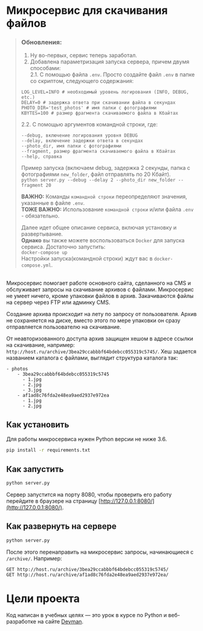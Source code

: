 # Микросервис для скачивания файлов

> ### Обновления:
> 1. Ну во-первых, сервис теперь заработал.
> 2. Добавлена параметризация запуска сервера, причем двумя способами:   
> 2.1. С помощью файла `.env`. Просто создайте файл `.env` в папке со скриптом, следующего содержания:  
> ```
> LOG_LEVEL=INFO # необходимый уровень логирования (INFO, DEBUG, etc.)  
> DELAY=0 # задержка ответа при скачивании файла в секундах  
> PHOTO_DIR='test_photos' # имя папки с фотографиями    
> KBYTES=100 # размер фрагмента скачиваемого файла в Кбайтах
> ```
> 2.2. С помощью аргументов командной строки, где:  
> ```
> --debug, включение логирования уровня DEBUG  
> --delay, включение задержки ответа в секундах  
> --photo_dir, имя папки с фотографиями   
> --fragment, размер фрагмента скачиваемого файла в Кбайтах  
> --help, справка  
> ```
> 
> Пример запуска (включаем debug, задержка 2 секунды, папка с фотографиями `new_folder`, файл отправлять по 20 Кбайт).  
> `python server.py --debug --delay 2 --photo_dir new_folder --fragment 20`  
> 
>**ВАЖНО:** Команды `командной строки` переопределяют значения, указанные в файле `.env`.  
>**ТОЖЕ ВАЖНО:** Использование `командной строки` и/или файла `.env` - обязательно.    
> 
> Далее идет общее описание сервиса, включая установку и развертывание.  
> **Однако** вы также можете воспользоваться `Docker` для запуска сервиса. Достаточно запустить:  
> `docker-compose up`  
> Настройки запуска(командной строки) ждут вас в `docker-compose.yml`.  

<br>
Микросервис помогает работе основного сайта, сделанного на CMS и обслуживает
запросы на скачивание архивов с файлами. Микросервис не умеет ничего, кроме упаковки файлов
в архив. Закачиваются файлы на сервер через FTP или админку CMS.

Создание архива происходит на лету по запросу от пользователя. Архив не сохраняется на диске, вместо этого по мере упаковки он сразу отправляется пользователю на скачивание.

От неавторизованного доступа архив защищен хешом в адресе ссылки на скачивание, например: `http://host.ru/archive/3bea29ccabbbf64bdebcc055319c5745/`. Хеш задается названием каталога с файлами, выглядит структура каталога так:

```
- photos
    - 3bea29ccabbbf64bdebcc055319c5745
      - 1.jpg
      - 2.jpg
      - 3.jpg
    - af1ad8c76fda2e48ea9aed2937e972ea
      - 1.jpg
      - 2.jpg
```


## Как установить

Для работы микросервиса нужен Python версии не ниже 3.6.

```bash
pip install -r requirements.txt
```

## Как запустить

```bash
python server.py
```

Сервер запустится на порту 8080, чтобы проверить его работу перейдите в браузере на страницу [http://127.0.0.1:8080/](http://127.0.0.1:8080/).

## Как развернуть на сервере

```bash
python server.py
```

После этого перенаправить на микросервис запросы, начинающиеся с `/archive/`. Например:

```
GET http://host.ru/archive/3bea29ccabbbf64bdebcc055319c5745/
GET http://host.ru/archive/af1ad8c76fda2e48ea9aed2937e972ea/
```

# Цели проекта

Код написан в учебных целях — это урок в курсе по Python и веб-разработке на сайте [Devman](https://dvmn.org).